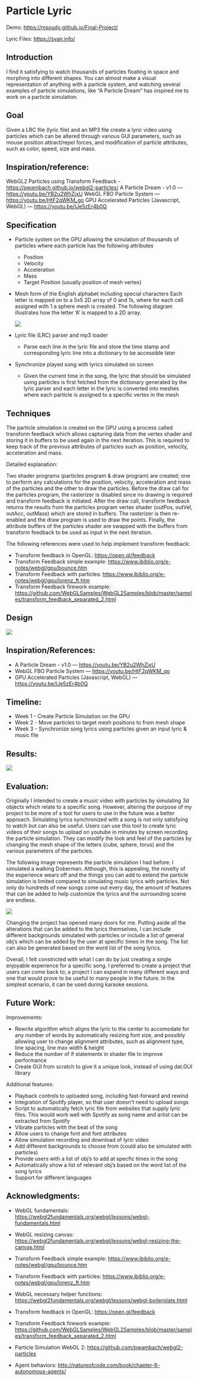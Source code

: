 # Particle Lyric

Demo: https://msoudy.github.io/Final-Project/

Lyric Files: https://syair.info/

Introduction
----

I find it satisfying to watch thousands of particles floating in space and morphing into different shapes. You can almost make a visual representation of anything with a particle system, and watching several examples of particle simulations, like “A Particle Dream” has inspired me to work on a particle simulation.

Goal
-----

Given a LRC file (lyric file) and an MP3 file create a lyric video using particles which can be altered through various GUI parameters, such as mouse position attract/repel forces, and modification of particle attributes, such as color, speed, size and mass.


Inspiration/reference:
------

WebGL2 Particles using Transform Feedback - https://pwambach.github.io/webgl2-particles/
A Particle Dream - v1.0 — https://youtu.be/YB2u2WhZjxU
WebGL FBO Particle System — https://youtu.be/HtF2qWKM_go
GPU Accelerated Particles (Javascript, WebGL) — https://youtu.be/lJe5zEr4b0Q

Specification
--------------

- Particle system on the GPU allowing the simulation of thousands of particles where each particle has the following attributes
    - Position
    - Velocity
    - Acceleration
    - Mass
    - Target Position (usually position of mesh vertex)
    
- Mesh form of the English alphabet including special characters
Each letter is mapped on to a 5x5 2D array of 0 and 1s, where for each cell assigned with 1 a sphere mesh is created. The following diagram illustrates how the letter ‘A’  is mapped to a 2D array.

  ![](./images/grid1.png)
  
- Lyric file (LRC) parser and mp3 loader
    - Parse each line in the lyric file and store the time stamp and corresponding lyric line into a dictionary to be accessible later
- Synchronize played song with lyrics simulated on screen
    - Given the current time in the song, the lyric that should be simulated using particles is first fetched from the dictionary generated by the lyric parser and each letter in the lyric is converted into meshes where each particle is assigned to a specific vertex in the mesh


Techniques
-----------

The particle simulation is created on the GPU using a process called transform feedback which allows capturing data from the vertex shader and storing it in buffers to be used again in the next iteration. This is required to keep track of the previous attributes of particles such as position, velocity, acceleration and mass.

Detailed explanation: 

Two shader programs (particles program & draw program) are created; one to perform any calculations for the position, velocity, acceleration and mass of the particles and the other to draw the particles. Before the draw call for the particles program, the rasterizer is disabled since no drawing is required and transform feedback is initiated. After the draw call, transform feedback returns the results from the particles program vertex shader (outPos, outVel, outAcc, outMass) which are stored in buffers. The rasterizer is then re-enabled and the draw program is used to draw the points. Finally, the attribute buffers of the particles shader are swapped with the buffers from transform feedback to be used as input in the next iteration.

The following references were used to help implement transform feedback:

- Transform feedback in OpenGL: https://open.gl/feedback
- Transform Feedback simple example: https://www.ibiblio.org/e-notes/webgl/gpu/bounce.htm
- Transform Feedback with particles: https://www.ibiblio.org/e-notes/webgl/gpu/lorenz_ft.htm
- Transform Feedback firework example: https://github.com/WebGLSamples/WebGL2Samples/blob/master/samples/transform_feedback_separated_2.html

Design
----

![](./images/chart.png)


Inspiration/References:
----------------------
- A Particle Dream - v1.0 — https://youtu.be/YB2u2WhZjxU
- WebGL FBO Particle System — https://youtu.be/HtF2qWKM_go
- GPU Accelerated Particles (Javascript, WebGL) — https://youtu.be/lJe5zEr4b0Q


Timeline:
----

- Week 1 - Create Particle Simulation on the GPU
- Week 2 - Move particles to target mesh positions  to from mesh shape
- Week 3 - Synchronize song lyrics using particles given an input lyric & music file


Results:
----

![](./images/particles.png)


Evaluation:
-----

Originally I intended to create a music video with particles by simulating 3d objects which relate to a specific song. However, altering the purpose of my project to be more of a tool for users to use in the future was a better approach. Simulating lyrics synchronized with a song is not only satisfying to watch but can also be useful. Users can use this tool to create lyric videos of their songs to upload on youtube in minutes by screen recording the particle simulation. They can modify the look and feel of the particles by changing the mesh shape of the letters (cube, sphere, torus) and the various parameters of the particles.

The following image represents the particle simulation I had before. I simulated a walking Doberman. Although, this is appealing, the novelty of the experience wears off and the things you can add to extend the particle simulation is limited compared to simulating music lyrics with particles. Not only do hundreds of new songs come out every day, the amount of features that can be added to help customize the lyrics and the surrounding scene are endless.

![](./images/doberman.png)

Changing the project has opened many doors for me. Putting aside all the alterations that can be added to the lyrics themselves, I can include different backgrounds simulated with particles or include a list of general obj’s which can be added by the user at specific times in the song. The list can also be generated based on the word list of the song lyrics.

Overall, I felt constricted with what I can do by just creating a single enjoyable experience for a specific song. I preferred to create a project that users can come back to; a project I can expand in many different ways and one that would prove to be useful to many people in the future. In the simplest scenario, it can be used during karaoke sessions.

Future Work:
----

Improvements:

- Rewrite algorithm which aligns the lyric to the center to accomodate for any number of words by automatically resizing font size, and possibly allowing user to change alignment attributes, such as alignment type, line spacing, line max width & height
- Reduce the number of if statements in shader file to improve performance
- Create GUI from scratch to give it a unique look, instead of using dat.GUI library

Additional features:

- Playback controls to uploaded song, including fast-forward and rewind
- Integration of Spotify player, so that user doesn't need to upload songs
- Script to automatically fetch lyric file from websites that supply lyric files. This would work well with Spotify as song name and artist can be extracted from Spotify
- Vibrate particles with the beat of the song
- Allow users to change font and font attributes
- Allow simulation recording and download of lyric video
- Add different backgrounds to choose from (could also be simulated with particles) 
- Provide users with a list of obj’s to add at specfic times in the song
- Automatically show a list of relevant obj’s based on the word list of the song lyrics
- Support for different languages


Acknowledgments:
-----

- WebGL fundamentals: https://webgl2fundamentals.org/webgl/lessons/webgl-fundamentals.html

- WebGL resizing canvas: https://webgl2fundamentals.org/webgl/lessons/webgl-resizing-the-canvas.html

- Transform Feedback simple example: https://www.ibiblio.org/e-notes/webgl/gpu/bounce.htm

- Transform Feedback with particles: https://www.ibiblio.org/e-notes/webgl/gpu/lorenz_ft.htm

- WebGL necessary helper functions: https://webgl2fundamentals.org/webgl/lessons/webgl-boilerplate.html

- Transform feedback in OpenGL: https://open.gl/feedback

- Transform Feedback firework example: https://github.com/WebGLSamples/WebGL2Samples/blob/master/samples/transform_feedback_separated_2.html

- Particle Simulation WebGL 2: https://github.com/pwambach/webgl2-particles

- Agent behaviors: http://natureofcode.com/book/chapter-6-autonomous-agents/